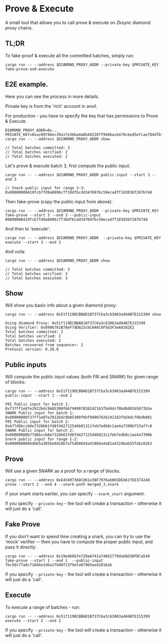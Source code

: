 # Prove & Execute
A small tool that allows you to call prove & execute on Zksync diamond proxy chains.


## TL;DR

To fake-proof & execute all the committed batches, simply run:

```
cargo run -- --address $DIAMOND_PROXY_ADDR --private-key $PRIVATE_KEY fake-prove-and-execute
```


## E2E example.

Here you can see the process in more details.

Private key is from the 'rich' account in anvil.

For production - you have to specify the key that has permissions to Prove & Execute.

```shell
DIAMOND_PROXY_ADDR=0x...
PRIVATE_KEY=0xac0974bec39a17e36ba4a6b4d238ff944bacb478cbed5efcae784d7bf4f2ff80
cargo run -- --address $DIAMOND_PROXY_ADDR show 

// Total batches committed: 3
// Total batches verified: 2 
// Total batches executed: 2
```

Let's prove & execute batch 3, first compute the public input:

```shell
cargo run -- --address $DIAMOND_PROXY_ADDR public-input --start 3 --end 3

// Snark public input for range 3-3: 0x00000000419fcb7fd9a0896cff3ddfbcdd347697bc59ecadff183036f287b74d
```

Then fake-prove (copy the public input from above):

```shell
cargo run -- --address $DIAMOND_PROXY_ADDR --private-key $PRIVATE_KEY fake-prove --start 3 --end 3 --public-input 00000000419fcb7fd9a0896cff3ddfbcdd347697bc59ecadff183036f287b74d
```

And then to 'execute':

```shell
cargo run -- --address $DIAMOND_PROXY_ADDR  --private-key $PRIVATE_KEY execute --start 3 --end 3
```

And voila:

```shell
cargo run -- --address $DIAMOND_PROXY_ADDR show 

// Total batches committed: 3
// Total batches verified: 3 
// Total batches executed: 3
```




## Show

Will show you basic info about a given diamond proxy:

```shell
cargo run -- --address 0x51f119DCBBAD1B737C6a3c63063ad44B7E315399 show
```


```
Using diamond Proxy: 0x51f119DCBBAD1B737C6a3c63063ad44B7E315399
Using Verifier: 0x0906761B78eF7dD823cbC046C8F5d3F3eA8102E2
Total batches committed: 2
Total batches verified: 2
Total batches executed: 2
Batches recovered from sequencer: 2
Protocol version: 0.28.0
```

## Public inputs

Will compute the public input values (both FRI and SNARK) for given range of blocks:

```shell
cargo run -- --address 0x51f119DCBBAD1B737C6a3c63063ad44B7E315399 public-input --start 1 --end 2
```

```
FRI Public input for batch 1: 0xf37ff1e07e2922bdc9b85300f6bf94907826242163fbd4dcf0bdb881b58f3b5e
SNARK Public input for batch 1: 0x00000000f37ff1e07e2922bdc9b85300f6bf94907826242163fbd4dcf0bdb881
FRI Public input for batch 2: 0xb77d6bccb8e7328b61fd8fd427125d4b01311feb7edb8c1ae4a7390b733affc8
SNARK Public input for batch 2: 0x00000000b77d6bccb8e7328b61fd8fd427125d4b01311feb7edb8c1ae4a7390b
Snark public input for range 1-2: 0x000000004bdb65a385be0d18b7a75d686d4a41866a4a81a4324bab55fabc82b3
```


## Prove

Will use a given SNARK as a proof for a range of blocks.
```
cargo run -- --address 0xE43497368Cd61e38F7976ab065DEb61fEE374248 prove --start 2 --end 4 --snark-path merged_3.snark
```

if your snark starts earlier, you can specify `--snark_start` argument.

If you specify `--private-key` - the tool will create a transaction - otherwise it will just do a 'call'.

## Fake Prove

If you don't want to spend time creating a snark, you can try to use the 'mock' verifier -- then you have to compute the proper public input, and pass it directly:


```
cargo run -- --address 0x19ed66b7e720aA741a748d1779da66D30FDCa549  fake-prove --start 1 --end 1  --public-input fbc56cf7a8cf1666e1d6a1fb80f23f9efa07965eed1016ab
```

If you specify `--private-key` - the tool will create a transaction - otherwise it will just do a 'call'.


## Execute

To execute a range of batches - run: 

```
cargo run -- --address 0x51f119DCBBAD1B737C6a3c63063ad44B7E315399  execute --start 2 --end 2
```

If you specify `--private-key` - the tool will create a transaction - otherwise it will just do a 'call'.
